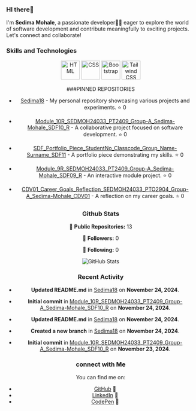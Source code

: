 ### HI there👋

I'm **Sedima Mohale**, a passionate developer👩‍💻 eager to explore the world of software development and contribute meaningfully to exciting projects. Let's connect and collaborate!

### Skills and Technologies
<div align="center">
	<img width="50" src="https://user-images.githubusercontent.com/25181517/192158954-f88b5814-d510-4564-b285-dff7d6400dad.png" alt="HTML" title="HTML"/>
	<img width="50" src="https://user-images.githubusercontent.com/25181517/183898674-75a4a1b1-f960-4ea9-abcb-637170a00a75.png" alt="CSS" title="CSS"/>
	<img width="50" src="https://user-images.githubusercontent.com/25181517/183898054-b3d693d4-dafb-4808-a509-bab54cf5de34.png" alt="Bootstrap" title="Bootstrap"/>
	<img width="50" src="https://user-images.githubusercontent.com/25181517/202896760-337261ed-ee92-4979-84c4-d4b829c7355d.png" alt="Tailwind CSS" title="Tailwind CSS"/>


###PINNED REPOSITORIES
- [Sedima18](https://github.com/Sedima18/Sedima18) - My personal repository showcasing various projects and experiments. ⭐ 0

- [Module_10R_SEDMOH24033_PT2409_Group-A_Sedima-Mohale_SDF10_R](https://github.com/Sedima18/Module_10R_SEDMOH24033_PT2409_Group-A_Sedima-Mohale_SDF10_R) - A collaborative project focused on software development. ⭐ 0

- [SDF_Portfolio_Piece_StudentNo_Classcode_Group_Name-Surname_SDF11](https://github.com/Sedima18/SDF_Portfolio_Piece_StudentNo_Classcode_Group_Name-Surname_SDF11) - A portfolio piece demonstrating my skills. ⭐ 0

- [Module_9R_SEDMOH24033_PT2409_Group-A_Sedima-Mohale_SDF09_R](https://github.com/Sedima18/Module_9R_SEDMOH24033_PT2409_Group-A_Sedima-Mohale_SDF09_R) - An interactive module project. ⭐ 0

- [CDV01_Career_Goals_Reflection_SEDMOH24033_PTO2904_Group-A_Sedima-Mohale_CDV01](https://github.com/Sedima18/CDV01_Career_Goals_Reflection_SEDMOH24033_PTO2904_Group-A_Sedima-Mohale_CDV01) - A reflection on my career goals. ⭐ 0

### Github Stats
🌟 **Public Repositories:** 13

👥 **Followers:** 0

👤 **Following:** 0

![GitHub Stats](https://github-readme-stats.vercel.app/api?username=Sedima18&show_icons=true&theme=radical)

### Recent Activity
- **Updated README.md** in [Sedima18](https://github.com/Sedima18/Sedima18) on **November 24, 2024**.

- **Initial commit** in [Module_10R_SEDMOH24033_PT2409_Group-A_Sedima-Mohale_SDF10_R](https://github.com/Sedima18/Module_10R_SEDMOH24033_PT2409_Group-A_Sedima-Mohale_SDF10_R) on **November 24, 2024**.

- **Updated README.md** in [Sedima18](https://github.com/Sedima18/Sedima18) on **November 24, 2024**.

- **Created a new branch** in [Sedima18](https://github.com/Sedima18/Sedima18) on **November 24, 2024**.

- **Initial commit** in [Module_10R_SEDMOH24033_PT2409_Group-A_Sedima-Mohale_SDF10_R](https://github.com/Sedima18/Module_10R_SEDMOH24033_PT2409_Group-A_Sedima-Mohale_SDF10_R) on **November 23, 2024**.

### connect with Me
You can find me on:

- [GitHub](https://github.com/Sedima18) 🐙
- [LinkedIn](https://www.linkedin.com/in/sedima-mohale-0a588132b/) 💼
- [CodePen](https://codepen.io/Sedima18) 🎨
